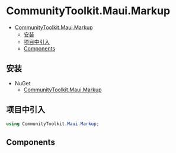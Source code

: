 # CommunityToolkit.Maui.Markup

- [CommunityToolkit.Maui.Markup](#communitytoolkitmauimarkup)
  - [安装](#安装)
  - [项目中引入](#项目中引入)
  - [Components](#components)

## 安装

- NuGet
  - [CommunityToolkit.Maui.Markup](https://www.nuget.org/packages/CommunityToolkit.Maui.Markup)

## 项目中引入

```csharp
using CommunityToolkit.Maui.Markup;
```

## Components
